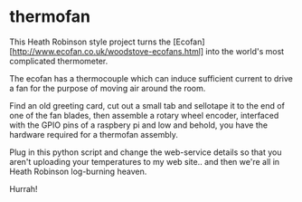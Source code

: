 # thermofan

This Heath Robinson style project turns the [Ecofan][http://www.ecofan.co.uk/woodstove-ecofans.html] into the world's most complicated thermometer.

The ecofan has a thermocouple which can induce sufficient current to drive a fan for the purpose of moving air around the room. 

Find an old greeting card, cut out a small tab and sellotape it to the end of one of the fan blades, then assemble a rotary wheel encoder, interfaced with the GPIO pins of a raspbery pi and low and behold, you have the hardware required for a thermofan assembly.

Plug in this python script and change the web-service details so that you aren't uploading your temperatures to my web site.. and then we're all in Heath Robinson log-burning heaven.

Hurrah!
